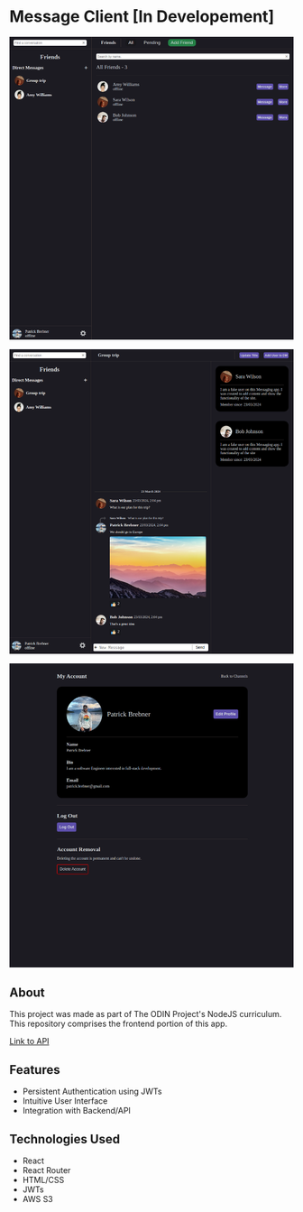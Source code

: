 # Message Client [In Developement]

![Image](public/UI/UI1.png)

![Image](public/UI/UI2.png)

![Image](public/UI/UI3.png)

## About

This project was made as part of The ODIN Project's NodeJS curriculum. This repository comprises the frontend portion of this app.

[Link to API](https://github.com/pbrebner/message-api)

## Features

-   Persistent Authentication using JWTs
-   Intuitive User Interface
-   Integration with Backend/API

## Technologies Used

-   React
-   React Router
-   HTML/CSS
-   JWTs
-   AWS S3

